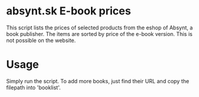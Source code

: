 # absynt.sk E-book prices
This script lists the prices of selected products from the eshop of Absynt, a book publisher. The items are sorted by price of the e-book version. This is not possible on the website.

# Usage
Simply run the script. To add more books, just find their URL and copy the filepath into 'booklist'. 
